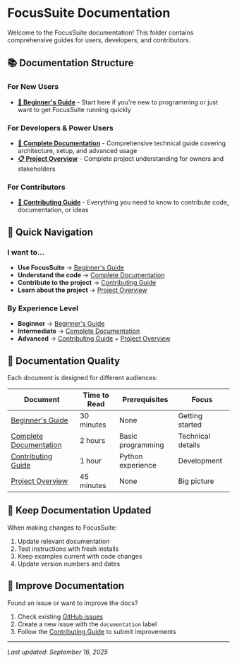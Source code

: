 # FocusSuite Documentation

Welcome to the FocusSuite documentation! This folder contains comprehensive guides for users, developers, and contributors.

## 📚 Documentation Structure

### For New Users

- **[📖 Beginner's Guide](BEGINNER_GUIDE.md)** - Start here if you're new to programming or just want to get FocusSuite running quickly

### For Developers & Power Users

- **[🔧 Complete Documentation](DOCUMENTATION.md)** - Comprehensive technical guide covering architecture, setup, and advanced usage
- **[📋 Project Overview](PROJECT_OVERVIEW.md)** - Complete project understanding for owners and stakeholders

### For Contributors

- **[🤝 Contributing Guide](CONTRIBUTING.md)** - Everything you need to know to contribute code, documentation, or ideas

## 🎯 Quick Navigation

### I want to...

- **Use FocusSuite** → [Beginner's Guide](BEGINNER_GUIDE.md)
- **Understand the code** → [Complete Documentation](DOCUMENTATION.md)
- **Contribute to the project** → [Contributing Guide](CONTRIBUTING.md)
- **Learn about the project** → [Project Overview](PROJECT_OVERVIEW.md)

### By Experience Level

- **Beginner** → [Beginner's Guide](BEGINNER_GUIDE.md)
- **Intermediate** → [Complete Documentation](DOCUMENTATION.md)
- **Advanced** → [Contributing Guide](CONTRIBUTING.md) + [Project Overview](PROJECT_OVERVIEW.md)

## 📝 Documentation Quality

Each document is designed for different audiences:

| Document                                   | Time to Read | Prerequisites     | Focus             |
| ------------------------------------------ | ------------ | ----------------- | ----------------- |
| [Beginner's Guide](BEGINNER_GUIDE.md)      | 30 minutes   | None              | Getting started   |
| [Complete Documentation](DOCUMENTATION.md) | 2 hours      | Basic programming | Technical details |
| [Contributing Guide](CONTRIBUTING.md)      | 1 hour       | Python experience | Development       |
| [Project Overview](PROJECT_OVERVIEW.md)    | 45 minutes   | None              | Big picture       |

## 🔄 Keep Documentation Updated

When making changes to FocusSuite:

1. Update relevant documentation
2. Test instructions with fresh installs
3. Keep examples current with code changes
4. Update version numbers and dates

## 🤝 Improve Documentation

Found an issue or want to improve the docs?

1. Check existing [GitHub issues](https://github.com/jassu2244/FocusSuite/issues)
2. Create a new issue with the `documentation` label
3. Follow the [Contributing Guide](CONTRIBUTING.md) to submit improvements

---

_Last updated: September 16, 2025_
